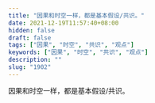 ```yaml
---
title: "因果和时空一样，都是基本假设/共识。"
date: 2021-12-19T11:57:40+08:00
hidden: false
draft: false
tags: ["因果", "时空", "共识", "观点"]
keywords: ["因果", "时空", "共识", "观点"]
description: ""
slug: "1902"
---
```


因果和时空一样，都是基本假设/共识。
